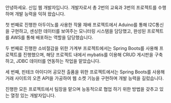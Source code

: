 안녕하세요. 신입 웹 개발자입니다.
개발자로서 총 2번의 교육과 3번의 프로젝트를 수행하며 개발 능력을 익혀 왔습니다.

첫 번째로 진행한 아두이노를 사용한 작물 재배 프로젝트에서 Aduino를 통해 I2C통신을 구현하고, 센싱한 데이터를 보여주는 모니터링 시스템을 담당했고, 완성된 프로젝트를 AWS를 통해 배포하는 역할을 담당했습니다.

두 번째로 진행한 소비절감을 위한 가계부 프로젝트에서는 Spring Boots를 사용해 프로젝트를 진행했으며, 해당 프로젝트 내에서 mybatis를 이용해 CRUD 게시판을 구축하고, JDBC 데이터를 연동하는 작업을 맡았습니다.

세 번째, 핀테크 아이디어 공모전 출품을 위한 프로젝트에서는 Spring Boots를 사용해 거래 사이트의 오픈 API을 가공하여 웹 소켓 기능을 구현하며 개발 능력을 길렀습니다.

진행한 모든 프로젝트에서 팀장을 맡으며 능동적으로 협업 하기 위한 방법을 갖추고 있는 열정 있는 개발자입니다.
